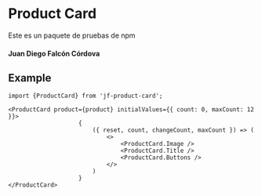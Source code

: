 # Product Card

Este es un paquete de pruebas de npm

#### Juan Diego Falcón Córdova

## Example

```
import {ProductCard} from 'jf-product-card';
```

```
<ProductCard product={product} initialValues={{ count: 0, maxCount: 12 }}>
                    {
                        ({ reset, count, changeCount, maxCount }) => (
                            <>
                                <ProductCard.Image />
                                <ProductCard.Title />
                                <ProductCard.Buttons />
                            </>
                        )
                    }
</ProductCard>
```